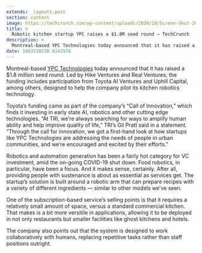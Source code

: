 ```yaml
--- 
extends: _layouts.post 
section: content 
image: https://techcrunch.com/wp-content/uploads/2020/10/Screen-Shot-2020-10-20-at-11.05.59-AM.png?w=764 
title: > 
  Robotic kitchen startup YPC raises a $1.8M seed round – TechCrunch 
description: > 
  Montreal-based YPC Technologies today announced that it has raised a $1.8 million seed round.Led by Hike Ventures and Real Ventures, the funding includes participation from Toyota AI Ventures and Uphill Capital, among others, designed to help the company pilot its kitchen robotics technology.Toyota’s funding came as part of the company’s “Call of Innovation,” which finds it investing in early state AI, robotics and other cutting edge technologies.One of the subscription-based service’s selling points is that it requires a relatively small amount of space, versus a standard commercial kitchen.The company also points out that the system is designed to work collaboratively with humans, replacing repetitive tasks rather than staff positions outright. 
date: 1603210230.6142578 
--- 
```

<div><p class="p1">Montreal-based <a href="https://www.ypc-technologies.com/">YPC Technologies</a> today announced that it has raised a $1.8 million seed round. Led by Hike Ventures and Real Ventures, the funding includes participation from Toyota AI Ventures and Uphill Capital, among others, designed to help the company pilot its kitchen robotics technology.</p>
<p class="p1">Toyota&#8217;s funding came as part of the company&#8217;s &#8220;Call of Innovation,&#8221; which finds it investing in early state AI, robotics and other cutting edge technologies. &#8220;At TRI, we&#8217;re always searching for ways to amplify human ability and help improve quality of life,&#8221; TRI&#8217;s Gil Pratt said in a statement. &#8220;Through the call for innovation, we got a first-hand look at how startups like&#160;YPC&#160;Technologies&#160;are addressing the needs of people in urban communities, and we&#8217;re encouraged and excited by their efforts.&#8221;</p>
<p class="p1">Robotics and automation generation has been a fairly hot category for VC investment, amid the on-going COVID-19 shut down. Food robotics, in particular, have been a focus. And it makes sense, certainly. After all, providing people with sustenance is about as essential as services get. The startup&#8217;s solution is built around a robotic arm that can prepare recipes with a variety of different ingredients &#8212; similar to other models we&#8217;ve seen.</p>
<p class="p1">One of the subscription-based service&#8217;s selling points is that it requires a relatively small amount of space, versus a standard commercial kitchen. That makes is a bit more versitile in applications, allowing it to be deployed in not only restaurants but smaller facilities like ghost kitchens and hotels.</p>
<p class="p1">The company also points out that the system is designed to work collaboratively with humans, replacing repetitive tasks rather than staff positions outright.</p>
			</div>